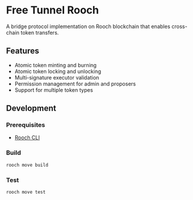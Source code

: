 # Free Tunnel Rooch

A bridge protocol implementation on Rooch blockchain that enables cross-chain token transfers.

## Features

- Atomic token minting and burning
- Atomic token locking and unlocking 
- Multi-signature executor validation
- Permission management for admin and proposers
- Support for multiple token types

## Development

### Prerequisites

- [Rooch CLI](https://rooch.network/docs/get-started/installation)

### Build

```bash
rooch move build
```

### Test

```bash
rooch move test
```
